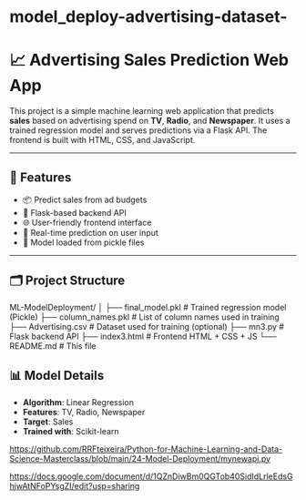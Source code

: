 # model_deploy-advertising-dataset-


# 📈 Advertising Sales Prediction Web App

This project is a simple machine learning web application that predicts **sales** based on advertising spend on **TV**, **Radio**, and **Newspaper**. It uses a trained regression model and serves predictions via a Flask API. The frontend is built with HTML, CSS, and JavaScript.

---

## 🚀 Features

- 📦 Predict sales from ad budgets
- 🔗 Flask-based backend API
- 🌐 User-friendly frontend interface
- 🎯 Real-time prediction on user input
- 🧠 Model loaded from pickle files

---

## 🗂️ Project Structure

ML-ModelDeployment/
│
├── final_model.pkl # Trained regression model (Pickle)
├── column_names.pkl # List of column names used in training
├── Advertising.csv # Dataset used for training (optional)
├── mn3.py # Flask backend API
├── index3.html # Frontend HTML + CSS + JS
└── README.md # This file

## 📊 Model Details

- **Algorithm**: Linear Regression  
- **Features**: TV, Radio, Newspaper  
- **Target**: Sales  
- **Trained with**: Scikit-learn










https://github.com/RRFteixeira/Python-for-Machine-Learning-and-Data-Science-Masterclass/blob/main/24-Model-Deployment/mynewapi.py



https://docs.google.com/document/d/1QZnDiwBm0QGTob40SidIdLrleEdsGhjwAtNFoPYsgZI/edit?usp=sharing
